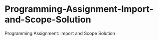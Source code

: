 # Programming-Assignment-Import-and-Scope-Solution
Programming Assignment: Import and Scope Solution
